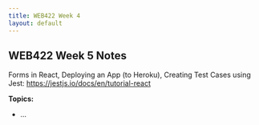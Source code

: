 ```yaml
---
title: WEB422 Week 4
layout: default
---
```


## WEB422 Week 5 Notes

Forms in React, Deploying an App (to Heroku), Creating Test Cases using Jest: https://jestjs.io/docs/en/tutorial-react

**Topics:**

* ...

<br>